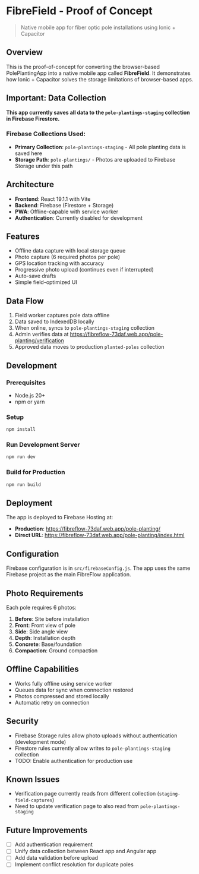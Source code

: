 # FibreField - Proof of Concept

> Native mobile app for fiber optic pole installations using Ionic + Capacitor

## Overview
This is the proof-of-concept for converting the browser-based PolePlantingApp into a native mobile app called **FibreField**. It demonstrates how Ionic + Capacitor solves the storage limitations of browser-based apps.

## Important: Data Collection
**This app currently saves all data to the `pole-plantings-staging` collection in Firebase Firestore.**

### Firebase Collections Used:
- **Primary Collection**: `pole-plantings-staging` - All pole planting data is saved here
- **Storage Path**: `pole-plantings/` - Photos are uploaded to Firebase Storage under this path

## Architecture
- **Frontend**: React 19.1.1 with Vite
- **Backend**: Firebase (Firestore + Storage)
- **PWA**: Offline-capable with service worker
- **Authentication**: Currently disabled for development

## Features
- Offline data capture with local storage queue
- Photo capture (6 required photos per pole)
- GPS location tracking with accuracy
- Progressive photo upload (continues even if interrupted)
- Auto-save drafts
- Simple field-optimized UI

## Data Flow
1. Field worker captures pole data offline
2. Data saved to IndexedDB locally
3. When online, syncs to `pole-plantings-staging` collection
4. Admin verifies data at https://fibreflow-73daf.web.app/pole-planting/verification
5. Approved data moves to production `planted-poles` collection

## Development

### Prerequisites
- Node.js 20+
- npm or yarn

### Setup
```bash
npm install
```

### Run Development Server
```bash
npm run dev
```

### Build for Production
```bash
npm run build
```

## Deployment
The app is deployed to Firebase Hosting at:
- **Production**: https://fibreflow-73daf.web.app/pole-planting/
- **Direct URL**: https://fibreflow-73daf.web.app/pole-planting/index.html

## Configuration
Firebase configuration is in `src/firebaseConfig.js`. The app uses the same Firebase project as the main FibreFlow application.

## Photo Requirements
Each pole requires 6 photos:
1. **Before**: Site before installation
2. **Front**: Front view of pole
3. **Side**: Side angle view
4. **Depth**: Installation depth
5. **Concrete**: Base/foundation
6. **Compaction**: Ground compaction

## Offline Capabilities
- Works fully offline using service worker
- Queues data for sync when connection restored
- Photos compressed and stored locally
- Automatic retry on connection

## Security
- Firebase Storage rules allow photo uploads without authentication (development mode)
- Firestore rules currently allow writes to `pole-plantings-staging` collection
- TODO: Enable authentication for production use

## Known Issues
- Verification page currently reads from different collection (`staging-field-captures`)
- Need to update verification page to also read from `pole-plantings-staging`

## Future Improvements
- [ ] Add authentication requirement
- [ ] Unify data collection between React app and Angular app
- [ ] Add data validation before upload
- [ ] Implement conflict resolution for duplicate poles
